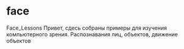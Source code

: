 # face
Face_Lessons
Привет, сдесь собраны примеры для изучения компьютерного зрения.
Распознавания лиц, объектов, движение объектов
